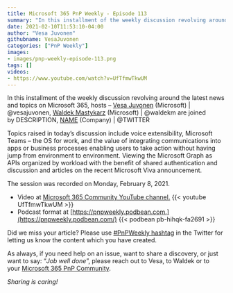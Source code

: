 ```yaml
---
title: Microsoft 365 PnP Weekly - Episode 113
summary: "In this installment of the weekly discussion revolving around the latest news and topics on Microsoft 365, hosts – Vesa Juvonen (Microsoft), Waldek Mastykarz (Microsoft), are joined by UK based MVP and Developer focused on Teams, Bots and Voice – Tom Morgan (Modality Systems)"
date: 2021-02-10T11:53:10-04:00
author: "Vesa Juvonen"
githubname: VesaJuvonen
categories: ["PnP Weekly"]
images:
- images/pnp-weekly-episode-113.png
tags: []
videos:
- https://www.youtube.com/watch?v=UfTfmwTkwUM
---
```


In this installment of the weekly discussion revolving around the latest news and topics on Microsoft 365, hosts – [Vesa Juvonen](https://twitter.com/vesajuvonen) (Microsoft) | @vesajuvonen, [Waldek Mastykarz](https://twitter.com/waldekm) (Microsoft) | @waldekm are joined by DESCRIPTION, [NAME](https://twitter.com/TWITTER) (Company) | @TWITTER

Topics raised in today’s discussion include voice extensibility, Microsoft Teams – the OS for work, and the value of integrating communications into apps or business processes enabling users to take action without having jump from environment to environment.   Viewing the Microsoft Graph as APIs organized by workload with the benefit of shared authentication and discussion and articles on the recent Microsoft Viva announcement. 

The session was recorded on Monday, February 8, 2021. 

*   Video at [Microsoft 365 Community YouTube channel.](https://aka.ms/m365pnp-videos)
    {{< youtube UfTfmwTkwUM >}}
*   Podcast format at [https://pnpweekly.podbean.com.](https://pnpweekly.podbean.com/) 
    {{< podbean pb-hihqk-fa2691 >}}

Did we miss your article? Please use [#PnPWeekly hashtag](https://twitter.com/search?q=%23pnpweekly) in the Twitter for letting us know the content which you have created. 

As always, if you need help on an issue, want to share a discovery, or just want to say: “_Job well done_”, please reach out to Vesa, to Waldek or to your [Microsoft 365 PnP Community](https://aka.ms/m365pnp).

_Sharing is caring!_
